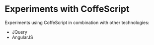 # Experiments with CoffeScript



Experiments using CoffeScript in combination with other technologies:

- JQuery
- AngularJS


